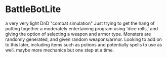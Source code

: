 # BattleBotLite
a very very light DnD "combat simulation"
Just trying to get the hang of putting together a moderately entertaining program using 'dice rolls,' and giving the option of selecting a weapon and armor type. Monsters are randomly generated, and given random weapons/armor. Looking to add on to this later, including items such as potions and potentially spells to use as well. maybe more mechanics but one step at a time.
